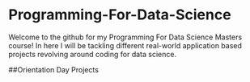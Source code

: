 # Programming-For-Data-Science
Welcome to the github for my Programming For Data Science Masters course! In here I will be tackling different real-world application based projects revolving around coding for data science.

##Orientation Day Projects 
